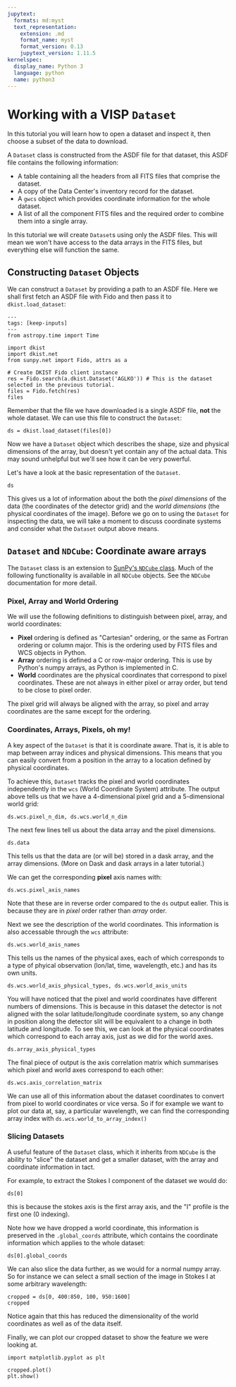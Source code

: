 ```yaml
---
jupytext:
  formats: md:myst
  text_representation:
    extension: .md
    format_name: myst
    format_version: 0.13
    jupytext_version: 1.11.5
kernelspec:
  display_name: Python 3
  language: python
  name: python3
---
```


# Working with a VISP `Dataset`

In this tutorial you will learn how to open a dataset and inspect it, then choose a subset of the data to download.

A `Dataset` class is constructed from the ASDF file for that dataset, this ASDF file contains the following information:
* A table containing all the headers from all FITS files that comprise the dataset.
* A copy of the Data Center's inventory record for the dataset.
* A `gwcs` object which provides coordinate information for the whole dataset.
* A list of all the component FITS files and the required order to combine them into a single array.

In this tutorial we will create `Dataset`s using only the ASDF files.
This will mean we won't have access to the data arrays in the FITS files, but everything else will function the same.

## Constructing `Dataset` Objects

We can construct a `Dataset` by providing a path to an ASDF file.
Here we shall first fetch an ASDF file with Fido and then pass it to `dkist.load_dataset`:

```{code-cell} ipython
---
tags: [keep-inputs]
---
from astropy.time import Time

import dkist
import dkist.net
from sunpy.net import Fido, attrs as a
```

```{code-cell} ipython
# Create DKIST Fido client instance
res = Fido.search(a.dkist.Dataset('AGLKO')) # This is the dataset selected in the previous tutorial.
files = Fido.fetch(res)
files
```

Remember that the file we have downloaded is a single ASDF file, **not** the whole dataset.
We can use this file to construct the `Dataset`:

```{code-cell} ipython
ds = dkist.load_dataset(files[0])
```

Now we have a `Dataset` object which describes the shape, size and physical dimensions of the array, but doesn't yet contain any of the actual data.
This may sound unhelpful but we'll see how it can be very powerful.

Let's have a look at the basic representation of the `Dataset`.

```{code-cell} ipython
ds
```

This gives us a lot of information about the both the *pixel dimensions* of the data (the coordinates of the detector grid) and the *world dimensions* (the physical coordinates of the image).
Before we go on to using the `Dataset` for inspecting the data, we will take a moment to discuss coordinate systems and consider what the `Dataset` output above means.

## `Dataset` and `NDCube`: Coordinate aware arrays

The `Dataset` class is an extension to [SunPy's `NDCube` class](https://docs.sunpy.org/projects/ndcube/).
Much of the following functionality is available in all `NDCube` objects.
See the `NDCube` documentation for more detail.

### Pixel, Array and World Ordering

We will use the following definitions to distinguish between pixel, array, and world coordinates:

* **Pixel** ordering is defined as "Cartesian" ordering, or the same as Fortran ordering or column major. This is the ordering used by FITS files and WCS objects in Python.
* **Array** ordering is defined a C or row-major ordering. This is use by Python's numpy arrays, as Python is implemented in C.
* **World** coordinates are the physical coordinates that correspond to pixel coordinates. These are not always in either pixel or array order, but tend to be close to pixel order.

The pixel grid will always be aligned with the array, so pixel and array coordinates are the same except for the ordering.

### Coordinates, Arrays, Pixels, oh my!

A key aspect of the `Dataset` is that it is coordinate aware.
That is, it is able to map between array indices and physical dimensions.
This means that you can easily convert from a position in the array to a location defined by physical coordinates.

To achieve this, `Dataset` tracks the pixel and world coordinates independently in the `wcs` (World Coordinate System) attribute.
The output above tells us that we have a 4-dimensional pixel grid and a 5-dimensional world grid:

```{code-cell} python
ds.wcs.pixel_n_dim, ds.wcs.world_n_dim
```

The next few lines tell us about the data array and the pixel dimensions.

```{code-cell} python
ds.data
```

This tells us that the data are (or will be) stored in a dask array, and the array dimensions.
(More on Dask and dask arrays in a later tutorial.)

We can get the corresponding **pixel** axis names with:

```{code-cell} python
ds.wcs.pixel_axis_names
```

Note that these are in reverse order compared to the `ds` output ealier.
This is because they are in *pixel* order rather than *array* order.

Next we see the description of the world coordinates.
This information is also accessable through the `wcs` attribute:

```{code-cell} python
ds.wcs.world_axis_names
```

This tells us the names of the physical axes, each of which corresponds to a type of phyical observation (lon/lat, time, wavelength, etc.) and has its own units.

```{code-cell} python
ds.wcs.world_axis_physical_types, ds.wcs.world_axis_units
```

You will have noticed that the pixel and world coordinates have different numbers of dimensions.
This is because in this dataset the detector is not aligned with the solar latitude/longitude coordinate system, so any change in position along the detector slit will be equivalent to a change in both latitude and longitude.
To see this, we can look at the physical coordinates which correspond to each array axis, just as we did for the world axes.

```{code-cell} python
ds.array_axis_physical_types
```

The final piece of output is the axis correlation matrix which summarises which pixel and world axes correspond to each other:

```{code-cell} python
ds.wcs.axis_correlation_matrix
```

We can use all of this information about the dataset coordinates to convert from pixel to world coordinates or vice versa.
So if for example we want to plot our data at, say, a particular wavelength, we can find the corresponding array index with `ds.wcs.world_to_array_index()`
<!-- Actually put a calculation here when the function works -->

### Slicing Datasets

A useful feature of the `Dataset` class, which it inherits from `NDCube` is the ability to "slice" the dataset and get a smaller dataset, with the array and coordinate information in tact.

For example, to extract the Stokes I component of the dataset we would do:

```{code-cell} python
ds[0]
```

this is because the stokes axis is the first array axis, and the "I" profile is the first one (0 indexing).

Note how we have dropped a world coordinate, this information is preserved in the `.global_coords` attribute, which contains the coordinate information which applies to the whole dataset:

```{code-cell} python
ds[0].global_coords
```

We can also slice the data further, as we would for a normal numpy array.
So for instance we can select a small section of the image in Stokes I at some arbitrary wavelength:

```{code-cell} python
cropped = ds[0, 400:850, 100, 950:1600]
cropped
```

Notice again that this has reduced the dimensionality of the world coordinates as well as of the data itself.

Finally, we can plot our cropped dataset to show the feature we were looking at.

```{code-cell} python
import matplotlib.pyplot as plt

cropped.plot()
plt.show()
```
